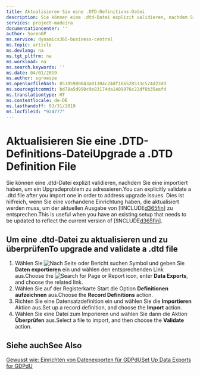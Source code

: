 ```yaml
---
title: Aktualisieren Sie eine .DTD-Definitions-Datei
description: Sie können eine .dtd-Datei explizit validieren, nachdem Sie eine importiert haben, um ein Upgradeproblem zu adressieren. Dies ist hilfreich, wenn Sie eine vorhandene Einrichtung haben, die aktualisiert werden muss, um der aktuellen Ausgabe von Business Central zu entsprechen.
services: project-madeira
documentationcenter: ''
author: SorenGP
ms.service: dynamics365-business-central
ms.topic: article
ms.devlang: na
ms.tgt_pltfrm: na
ms.workload: na
ms.search.keywords: ''
ms.date: 04/01/2019
ms.author: sgroespe
ms.openlocfilehash: 85305900043a01304c24df166528533c574d23dd
ms.sourcegitcommit: bd78a5d990c9e83174da1409076c22df8b35eafd
ms.translationtype: HT
ms.contentlocale: de-DE
ms.lasthandoff: 03/31/2019
ms.locfileid: "924777"
---
```

# <a name="upgrade-a-dtd-definition-file"></a><span data-ttu-id="4c12f-104">Aktualisieren Sie eine .DTD-Definitions-Datei</span><span class="sxs-lookup"><span data-stu-id="4c12f-104">Upgrade a .DTD Definition File</span></span>
<span data-ttu-id="4c12f-105">Sie können eine .dtd-Datei explizit validieren, nachdem Sie eine importiert haben, um ein Upgradeproblem zu adressieren.</span><span class="sxs-lookup"><span data-stu-id="4c12f-105">You can explicitly validate a .dtd file after you import one in order to address upgrade issues.</span></span> <span data-ttu-id="4c12f-106">Dies ist hilfreich, wenn Sie eine vorhandene Einrichtung haben, die aktualisiert werden muss, um der aktuellen Ausgabe von [!INCLUDE[d365fin](../../includes/d365fin_md.md)] zu entsprechen.</span><span class="sxs-lookup"><span data-stu-id="4c12f-106">This is useful when you have an existing setup that needs to be updated to reflect the current version of [!INCLUDE[d365fin](../../includes/d365fin_md.md)].</span></span>  

## <a name="to-upgrade-and-validate-a-dtd-file"></a><span data-ttu-id="4c12f-107">Um eine .dtd-Datei zu aktualisieren und zu überprüfen</span><span class="sxs-lookup"><span data-stu-id="4c12f-107">To upgrade and validate a .dtd file</span></span>  

1.  <span data-ttu-id="4c12f-108">Wählen Sie ![Nach Seite oder Bericht suchen](../../media/ui-search/search_small.png "Nach Seite oder Bericht suchen") Symbol und geben Sie **Daten exportieren** ein und wählen den entsprechenden Link aus.</span><span class="sxs-lookup"><span data-stu-id="4c12f-108">Choose the ![Search for Page or Report](../../media/ui-search/search_small.png "Search for Page or Report icon") icon, enter **Data Exports**, and choose the related link.</span></span>  
2.  <span data-ttu-id="4c12f-109">Wählen Sie auf der Registerkarte Start die Option **Definitionen aufzeichnen** aus.</span><span class="sxs-lookup"><span data-stu-id="4c12f-109">Choose the **Record Definitions** action.</span></span>  
3.  <span data-ttu-id="4c12f-110">Richten Sie eine Datensatzdefinition ein und wählen Sie die **Importieren** Aktion aus.</span><span class="sxs-lookup"><span data-stu-id="4c12f-110">Set up a record definition, and choose the **Import** action.</span></span>  
4.  <span data-ttu-id="4c12f-111">Wählen Sie eine Datei zum Imporieren und wählen Sie dann die Aktion **Überprüfen** aus.</span><span class="sxs-lookup"><span data-stu-id="4c12f-111">Select a file to import, and then choose the **Validate** action.</span></span>  

## <a name="see-also"></a><span data-ttu-id="4c12f-112">Siehe auch</span><span class="sxs-lookup"><span data-stu-id="4c12f-112">See Also</span></span>  
 [<span data-ttu-id="4c12f-113">Gewusst wie: Einrichten von Datenexporten für GDPdU</span><span class="sxs-lookup"><span data-stu-id="4c12f-113">Set Up Data Exports for GDPdU</span></span>](how-to-set-up-data-exports-for-gdpdu.md)
